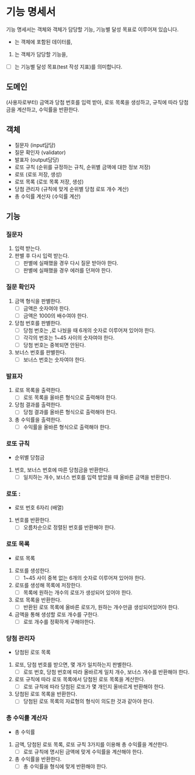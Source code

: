 # 기능 명세서

기능 명세서는 객체와 객체가 담당할 기능, 기능별 달성 목표로 이루어져 있습니다.

- 는 객체에 포함된 데이터를,

1. 는 객체가 담당할 기능을,

- [ ] 는 기능별 달성 목표(test 작성 지표)를 의미합니다.

## 도메인

(사용자로부터) 금액과 당첨 번호를 입력 받아, 로또 목록을 생성하고, 규칙에 따라 당첨금을 계산하고, 수익률을 반환한다.

## 객체

- 질문자 (input담당)
- 질문 확인자 (validator)
- 발표자 (output담당)
- 로또 규칙 (순위를 규정하는 규칙, 순위별 금액에 대한 정보 저장)
- 로또 (로또 저장, 생성)
- 로또 목록 (로또 목록 저장, 생성)
- 당첨 관리자 (규칙에 맞게 순위별 당첨 로또 개수 계산)
- 총 수익률 계산자 (수익률 계산)

## 기능

### 질문자

1. 입력 받는다.
2. 판별 후 다시 입력 받는다.
      - [ ] 판별에 실패했을 경우 다시 질문 받아야 한다.
      - [ ] 판별에 실패했을 경우 에러를 던져야 한다.

### 질문 확인자

1. 금액 형식을 판별한다.
      - [ ] 금액은 숫자여야 한다.
      - [ ] 금액은 1000의 배수여야 한다.
2. 당첨 번호를 판별한다.
      - [ ] 당첨 번호는 ,로 나눴을 때 6개의 숫자로 이루어져 있어야 한다.
      - [ ] 각각의 번호는 1~45 사이의 숫자여야 한다.
      - [ ] 당첨 번호는 중복되면 안된다.
3. 보너스 번호를 판별한다.
      - [ ] 보너스 번호는 숫자여야 한다.

### 발표자

1. 로또 목록을 출력한다.
      - [ ] 로또 목록을 올바른 형식으로 출력해야 한다.
2. 당첨 결과를 출력한다.
      - [ ] 당첨 결과를 올바른 형식으로 출력해야 한다.
3. 총 수익률을 출력한다.
      - [ ] 수익률을 올바른 형식으로 출력해야 한다.

### 로또 규칙

- 순위별 당첨금

1. 번호, 보너스 번호에 따른 당첨금을 반환한다.
      - [ ] 일치하는 개수, 보너스 번호를 입력 받았을 때 올바른 금액을 반환한다.

### 로또 :

- 로또 번호 6자리 (배열)

1. 번호를 반환한다.
      - [ ] 오름차순으로 정렬된 번호를 반환해야 한다.

### 로또 목록

- 로또 목록

1. 로또를 생성한다.
      - [ ] 1~45 사이 중복 없는 6개의 숫자로 이루어져 있어야 한다.
2. 로또를 생성해 목록에 저장한다.
      - [ ] 목록에 원하는 개수의 로또가 생성되어 있어야 한다.
3. 로또 목록을 반환한다.
      - [ ] 반환된 로또 목록에 올바른 로또가, 원하는 개수만큼 생성되어있어야 한다.
4. 금액을 통해 생성할 로또 개수를 구한다.
      - [ ] 로또 개수를 정확하게 구해야한다.

### 당첨 관리자

- 당첨된 로또 목록

1. 로또, 당첨 번호를 받으면, 몇 개가 일치하는지 판별한다.
      - [ ] 로또 번호, 당첨 번호에 따라 올바르게 일치 개수, 보너스 개수를 반환해야 한다.
2. 로또 규칙에 따라 로또 목록에서 당첨된 로또 목록을 계산한다.
      - [ ] 로또 규칙에 따라 당첨된 로또가 몇 개인지 올바르게 반환해야 한다.
3. 당첨된 로또 목록을 반환한다.
      - [ ] 당첨된 로또 목록의 자료형의 형식이 의도한 것과 같아야 한다.

### 총 수익률 계산자

- 총 수익률

1. 금액, 당첨된 로또 목록, 로또 규칙 3가지를 이용해 총 수익률을 계산한다.
      - [ ] 로또 규칙에 명시된 금액에 맞게 수익률을 계산해야 한다.
2. 총 수익률을 반환한다.
      - [ ] 총 수익률을 형식에 맞게 반환해야 한다.
